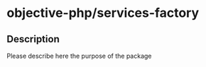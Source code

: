 objective-php/services-factory
===

Description
------------

Please describe here the purpose of the package